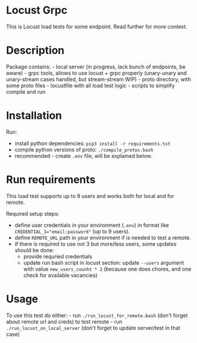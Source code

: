 # Locust Grpc
This is Locust load tests for some endpoint. Read further for more context.


# Description
Package contains:
    - local server (in progress, lack bunch of endpoints, be aware)
    - grpc tools, allows to use locust + grpc properly (unary-unary and unary-stream cases handled, but stream-stream WIP)
    - proto directory, with some proto files
    - locustfile with all load test logic
    - scripts to simplify compile and run

# Installation
Run:
- install python dependencies: `pip3 install -r requirements.txt`
- compile python versions of proto: `./compile_protos.bash`
- recommended - create `.env` file, will be explained below.

# Run requirements
This load test supports up to 9 users and works both for local and for remote.

Required setup steps:
- define user credentials in your environment (`.env`) in format like `CREDENTIAL_1="email:password"` (up to 9 users).
- define `REMOTE_URL` path in your environment if is needed to test a remote.
- if there is required to use not 3 but more/less users, some updates should be done:
    - provide requried credentials
    - update run bash script in locust section: update `--users` argument with value `new_users_counht * 2` (because one does chores, and one check for available vacancies)

# Usage
To use this test do either:
    - run `./run_locust_for_remote.bash` (don't forget about remote url and creds) to test remote
    - run `./run_locust_on_local_server` (don't forget to update server/test in that case)
